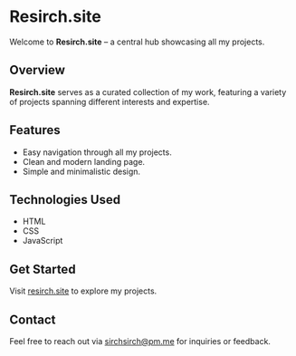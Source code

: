 # Resirch.site

Welcome to **Resirch.site** – a central hub showcasing all my projects.

## Overview
**Resirch.site** serves as a curated collection of my work, featuring a variety of projects spanning different interests and expertise.

## Features
- Easy navigation through all my projects.
- Clean and modern landing page.
- Simple and minimalistic design.

## Technologies Used
- HTML
- CSS
- JavaScript

## Get Started
Visit [resirch.site](https://resirch.site) to explore my projects.

## Contact
Feel free to reach out via [sirchsirch@pm.me](mailto:sirchsirch@pm.me) for inquiries or feedback.

